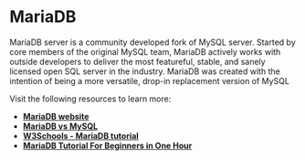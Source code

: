 # **MariaDB**

MariaDB server is a community developed fork of MySQL server. Started by core members of the original MySQL team, MariaDB actively works with outside developers to deliver the most featureful, stable, and sanely licensed open SQL server in the industry. MariaDB was created with the intention of being a more versatile, drop-in replacement version of MySQL

Visit the following resources to learn more:

- **[MariaDB website](https://mariadb.org/)**
- **[MariaDB vs MySQL](https://www.guru99.com/mariadb-vs-mysql.html)**
- **[W3Schools - MariaDB tutorial](https://www.w3schools.blog/mariadb-tutorial)**
- **[MariaDB Tutorial For Beginners in One Hour](https://www.youtube.com/watch?v=_AMj02sANpI)**